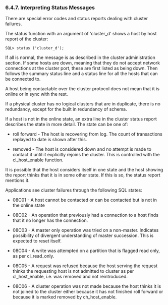 <div>

<div>

<div>

<div>

### 6.4.7. Interpreting Status Messages

</div>

</div>

</div>

There are special error codes and status reports dealing with cluster
failures.

The status function with an argument of 'cluster_d' shows a host by host
report of the cluster:

``` programlisting
SQL> status ('cluster_d');
```

If all is normal, the message is as described in the cluster
administration section. If some hosts are down, meaning that they do not
accept network connections at the cluster port, these are first listed
as being down. Then follows the summary status line and a status line
for all the hosts that can be connected to.

A host being contactable over the cluster protocol does not mean that it
is online or in sync with the rest.

If a physical cluster has no logical clusters that are in duplicate,
there is no redundancy, except for the built in redundancy of schema.

If a host is not in the online state, an extra line in the cluster
status report describes the state in more detail. The state can be one
of:

<div>

- roll forward - The host is recovering from log. The count of
  transactions replayed to date is shown after this.

- removed - The host is considered down and no attempt is made to
  contact it until it explicitly rejoins the cluster. This is controlled
  with the cl_host_enable function.

</div>

It is possible that the host considers itself in one state and the host
showing the report thinks that it is in some other state. If this is so,
the status report mentions it.

Applications see cluster failures through the following SQL states:

<div>

- 08C01 - A host cannot be contacted or can be contacted but is not in
  the online state

- 08C02 - An operation that previously had a connection to a host finds
  that it no longer has the connection.

- 08C03 - A master only operation was tried on a non-master. Indicates
  possibility of divergent understanding of master succession. This is
  expected to reset itself.

- 08C04 - A write was attempted on a partition that is flagged read
  only, as per cl_read_only.

- 08C05 - A request was refused because the host serving the request
  thinks the requesting host is not admitted to cluster as per
  cl_host_enable, i.e. was removed and not reintroduced.

- 08C06 - A cluster operation was not made because the host thinks it is
  not joined to the cluster either because it has not finished roll
  forward or because it is marked removed by ch_host_enable.

</div>

</div>

